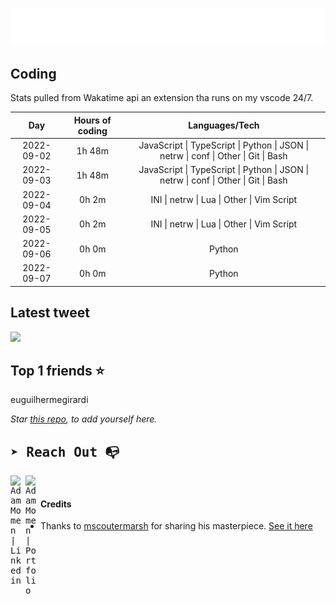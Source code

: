 
![test image size](/assets/welcome_message.gif)

## Coding
Stats pulled from Wakatime api an extension tha runs on my vscode 24/7.

|Day|Hours of coding|Languages/Tech|
|:-:|:-:|:-:|
|2022-09-02|1h 48m|JavaScript &#124; TypeScript &#124; Python &#124; JSON &#124; netrw &#124; conf &#124; Other &#124; Git &#124; Bash|
|2022-09-03|1h 48m|JavaScript &#124; TypeScript &#124; Python &#124; JSON &#124; netrw &#124; conf &#124; Other &#124; Git &#124; Bash|
|2022-09-04|0h 2m|INI &#124; netrw &#124; Lua &#124; Other &#124; Vim Script|
|2022-09-05|0h 2m|INI &#124; netrw &#124; Lua &#124; Other &#124; Vim Script|
|2022-09-06|0h 0m|Python|
|2022-09-07|0h 0m|Python|

## Latest tweet
[<img src="<tweet-image-url>" width="400">](<tweet-url>)

## Top 1 friends ⭐️
euguilhermegirardi

*Star [this repo](https://github.com/AdamMomen/AdamMomen), to add yourself here.*


<samp>

## ➤ Reach Out :mailbox_with_no_mail:

>
  <a href="https://www.linkedin.com/in/adam-momen-99596275/">
     <img align="left" alt="Adam Momen | Linkedin" width="24px" src="./assets/Linkedin.svg" />
   </a>

   <a href="https://adammomen.com/">
     <img align="left" alt="Adam Momen | Portfolio" width="24px" src="./assets/web.svg" />
   </a>

</samp>

<br>

#### Credits
* Thanks to [mscoutermarsh](https://github.com/mscoutermarsh) for sharing his masterpiece. [See it here](https://github.com/mscoutermarsh/mscoutermarsh)